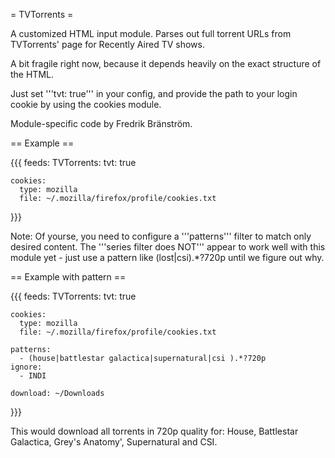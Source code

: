 = TVTorrents =

A customized HTML input module. Parses out full torrent URLs from TVTorrents' page for Recently Aired TV shows.

A bit fragile right now, because it depends heavily on the exact structure of the HTML.

Just set '''tvt: true''' in your config, and provide the path to your login cookie by using the cookies module.

Module-specific code by Fredrik Bränström.

== Example ==

{{{
feeds:
  TVTorrents:
    tvt: true

    cookies:
      type: mozilla
      file: ~/.mozilla/firefox/profile/cookies.txt
}}}

Note: Of yourse, you need to configure a '''patterns''' filter to match only desired content. The '''series filter does NOT''' appear to work well with this module yet - just use a pattern like (lost|csi).*?720p until we figure out why.

== Example with pattern ==

{{{
feeds:
  TVTorrents:
    tvt: true

    cookies:
      type: mozilla
      file: ~/.mozilla/firefox/profile/cookies.txt

    patterns:
      - (house|battlestar galactica|supernatural|csi ).*?720p
    ignore:
      - INDI

    download: ~/Downloads
}}}

This would download all torrents in 720p quality for: House, Battlestar Galactica, Grey's Anatomy', Supernatural and CSI.